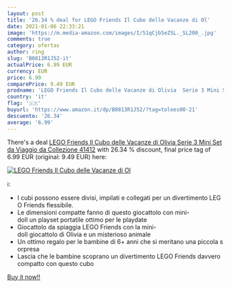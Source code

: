 ```yaml
---
layout: post
title: '26.34 % deal for LEGO Friends Il Cubo delle Vacanze di Ol'
date: 2021-01-06 22:33:21
image: 'https://m.media-amazon.com/images/I/51qCjb5eZSL._SL200_.jpg'
comments: true
category: ofertas
author: ring
slug: 'B0813R1J52-it'
actualPrice: 6.99 EUR
currency: EUR
price: 6.99
comparePrice: 9.49 EUR
prodname: 'LEGO Friends Il Cubo delle Vacanze di Olivia  Serie 3 Mini Set da Viaggio da Collezione  41412'
country: 'it'
flag: '🇮🇹'
buyurl: 'https://www.amazon.it/dp/B0813R1J52/?tag=tolees00-21'
descuento: '26.34'
average: '6.99'
---
```


There's a deal [LEGO Friends Il Cubo delle Vacanze di Olivia  Serie 3 Mini Set da Viaggio da Collezione  41412](https://www.amazon.it/dp/B0813R1J52/?tag=tolees00-21)  with  26.34 % discount, final price tag of  6.99 EUR (original: 9.49 EUR) here:

[![LEGO Friends Il Cubo delle Vacanze di Ol](https://m.media-amazon.com/images/I/51qCjb5eZSL._SL200_.jpg)](https://www.amazon.it/dp/B0813R1J52/?tag=tolees00-21)

ℹ️:

- I cubi possono essere divisi, impilati e collegati per un divertimento LEGO Friends flessibile.
- Le dimensioni compatte fanno di questo giocattolo con mini-doll un playset portatile ottimo per le playdate
- Giocattolo da spiaggia LEGO Friends con la mini-doll giocattolo di Olivia e un misterioso animale
- Un ottimo regalo per le bambine di 6+ anni che si meritano una piccola sorpresa
- Lascia che le bambine scoprano un divertimento LEGO Friends davvero compatto con questo cubo

[Buy it now!!](https://www.amazon.it/dp/B0813R1J52/?tag=tolees00-21)
